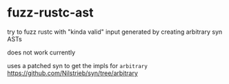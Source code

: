 # fuzz-rustc-ast

try to fuzz rustc with "kinda valid" input generated by creating arbitrary syn ASTs

does not work currently

uses a patched syn to get the impls for `arbitrary` https://github.com/Nilstrieb/syn/tree/arbitrary
